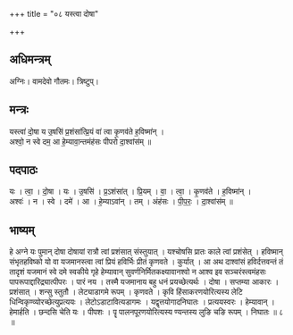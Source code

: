 +++
title = "०८ यस्त्वा दोषा"

+++
## अधिमन्त्रम्
अग्निः। वामदेवो गौतमः। त्रिष्टुप्।

## मन्त्रः
यस्त्वा॑ दो॒षा य उ॒षसि॑ प्र॒शंसा॑त्प्रि॒यं वा॑ त्वा कृ॒णव॑ते ह॒विष्मा॑न् ।  
अश्वो॒ न स्वे दम॒ आ हे॒म्यावा॒न्तमंह॑सः पीपरो दा॒श्वांस॑म् ॥

## पदपाठः
यः । त्वा॒ । दो॒षा । यः । उ॒षसि॑ । प्र॒ऽशंसा॑त् । प्रि॒यम् । वा॒ । त्वा॒ । कृ॒णव॑ते । ह॒विष्मा॑न् ।  
अश्वः॑ । न । स्वे । दमे॑ । आ । हे॒म्याऽवा॑न् । तम् । अंह॑सः । पी॒प॒रः॒ । दा॒श्वांस॑म् ॥

## भाष्यम्
हे अग्ने यः पुमान् दोषा दोषायां रात्रौ त्वां प्रशंसात् संस्तुयात् । यश्चोषसि प्रातः काले त्वां प्रशंसेत् । हविष्मान् संभृतहविष्को यो वा यजमानस्त्वा त्वां प्रियं हविर्भिः प्रीतं कृणवते । कुर्यात् । आ अथ दाश्वांसं हविर्दत्तवन्तं तं तादृशं यजमानं स्वे दमे स्वकीये गृहे हेम्यावान् सुवर्णनिर्मितकक्ष्यावानश्वो न आश्व इव सञ्चरंस्त्वमंहसः पापरूपाद्दारिद्र्यात्पीपरः । पारं नय । तस्मै यजमानाय बहु धनं प्रयच्छेत्यर्थः । दोषा । सप्तम्या आकारः । प्रशंसात् । शन्सु स्तुतौ । लेट्याडागमे रूपम् । कृणवते । कृवि हिंसाकरणयोरित्यस्य लेटि धिन्विकृण्व्योरच्छेत्युप्रत्ययः । लेटोऽडाटावित्यडागमः । यद्वृत्तयोगादनिघातः । प्रत्ययस्वरः । हेम्यावान् । हेमार्हति । छन्दसि चेति यः । पीपशः । पॄ पालनपूरणयोरित्यस्य ण्यन्तस्य लुङि चङि रूपम् । निघातः ॥ ८ ॥